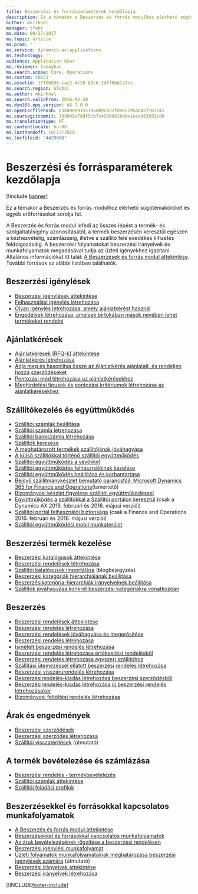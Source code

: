 ```yaml
---
title: Beszerzési és forrásparaméterek kezdőlapja
description: Ez a témakör a Beszerzés és forrás modulhoz elérhető súgótémaköröket és egyéb erőforrásokat sorolja fel.
author: mkirknel
manager: tfehr
ms.date: 09/27/2017
ms.topic: article
ms.prod: ''
ms.service: dynamics-ax-applications
ms.technology: ''
audience: Application User
ms.reviewer: kamaybac
ms.search.scope: Core, Operations
ms.custom: 50651
ms.assetid: 17f06036-cac2-4c28-8dc6-1dff6b81a7cc
ms.search.region: Global
ms.author: mkirknel
ms.search.validFrom: 2016-02-28
ms.dyn365.ops.version: AX 7.0.0
ms.openlocfilehash: d38490e9155106d09c432fd965c95ad45f707b41
ms.sourcegitcommit: 199848e78df5cb7c439b001bdbe1ece963593cdb
ms.translationtype: HT
ms.contentlocale: hu-HU
ms.lasthandoff: 10/13/2020
ms.locfileid: "4429800"
---
```

# <a name="procurement-and-sourcing-home-page"></a>Beszerzési és forrásparaméterek kezdőlapja

[!include [banner](../includes/banner.md)]

Ez a témakör a Beszerzés és forrás modulhoz elérhető súgótémaköröket és egyéb erőforrásokat sorolja fel.

A Beszerzés és forrás modul lefedi az összes lépést a termék- és szolgáltatásigény azonosításától, a termék beszerzésén keresztül egészen a kézhezvételig, számlázásig, illetve a szállító felé esedékes kifizetés feldolgozásáig. A beszerzési folyamatokat beszerzési irányelvek és munkafolyamatok megadásával tudja az üzleti igényekhez igazítani. Általános információkat itt talál: [A Beszerzések és forrás modul áttekintése](procurement-sourcing-overview.md). További források az alábbi listában találhatók.

## <a name="purchase-requisitions"></a>Beszerzési igénylések
-   [Beszerzési igénylések áttekintése](purchase-requisitions-overview.md)
-   [Felhasználási igénylés létrehozása](tasks/create-requisition-consumption.md)
-   [Olyan igénylés létrehozása, amely ajánlatkérést használ](tasks/create-requisition-uses-rfq.md)
-   [Engedélyek létrehozása, amelyek birtokában mások nevében lehet termékeket rendelni](tasks/set-up-permissions-ordering-products.md)

## <a name="requests-for-quotation"></a>Ajánlatkérések
-   [Ajánlatkérések (RFQ-k) áttekintése](request-quotations.md)
-   [Ajánlatkérés létrehozása](tasks/create-request-quotation.md)
-   [Adja meg és hasonlítsa össze az Ajánlatkérés ajánlatait, és rendeljen hozzá szerződéseket](tasks/enter-compare-rfq-bids-award-contracts.md)
-   [Pontozási mód létrehozása az ajánlatkérésekhez](tasks/create-scoring-method-rfqs.md)
-   [Meghirdetési típusok és pontozási kritériumok létrehozása az ajánlatkérésekhez](tasks/create-solicitation-types-scoring-criteria-rfqs.md)

## <a name="vendor-management-and-collaboration"></a>Szállítókezelés és együttműködés
-   [Szállítói számlák beállítása](set-up-vendor-accounts.md)
-   [Szállítói számla létrehozása](tasks/create-vendor-account.md)
-   [Szállítói bankszámla létrehozása](tasks/create-vendor-bank-account.md)
-   [Szállítók keresése](tasks/search-vendors.md)
-   [A meghatározott termékek szállítójának jóváhagyása](tasks/approve-vendors-specific-products.md)
-   [A külső szállítókkal történő szállítói együttműködés](vendor-collaboration-work-external-vendors.md)
-   [Szállítói együttműködés a vevőkkel](vendor-collaboration-work-customers-dynamics-365-operations.md)
-   [Szállítói együttműködés felhasználóinak kezelése](manage-vendor-collaboration-users.md)
-   [Szállítói együttműködés beállítása és karbantartása](set-up-maintain-vendor-collaboration.md)
-   [Bejövő szállítmánykészlet bemutató parancsfájl: Microsoft Dynamics 365 for Finance and Operations](https://www.microsoft.com/download/details.aspx?id=101945)(ismertető)
-   [Bizományosi készlet figyelése szállítói együttműködéssel](../inventory/tasks/monitor-consignment-inventory-vendor-collaboration.md)
-   [Együttműködés a szállítókkal a Szállítói portálon keresztül](collaborate-vendors-vendor-portal.md) (csak a Dynamics AX 2016. februári és 2016. májusi verziói)
-   [Szállítói portál felhasználói biztonsága](configure-security-vendor-portal-users.md) (csak a Finance and Operations 2016. februári és 2016. májusi verziói)
-   [Szállítói együttműködési mobil munkaterület](vendor-collaboration-mobile-workspace.md)

## <a name="procurement-product-management"></a>Beszerzési termék kezelése
-   [Beszerzési katalógusok áttekintése](procurement-catalogs.md)
-   [Beszerzési rendelések létrehozása](tasks/create-procurement-catalog.md)
-   [Szállítói katalógusok importálása](https://blogs.msdn.microsoft.com/dynamicsaxscm/2016/05/25/vendor-catalogs-in-dynamics-ax/) (blogbejegyzés)
-   [Beszerzési kategóriák hierarchiájának beállítása](tasks/set-up-procurement-category-hierarchy.md)
-   [Beszerzésikategória-hierarchiák irányelveinek beállítása](tasks/set-up-policies-procurement-category-hierarchies.md)
-   [Szállítók jóváhagyása konkrét beszerzési kategóriákra vonatkozóan](tasks/approve-vendors-specific-procurement-categories.md)

## <a name="procurement"></a>Beszerzés
-   [Beszerzési rendelések áttekintése](purchase-order-overview.md)
-   [Beszerzési rendelés létrehozása](purchase-order-creation.md)
-   [Beszerzési rendelések jóváhagyása és megerősítése](purchase-order-approval-confirmation.md)
-   [Beszerzési rendelés létrehozása](tasks/create-purchase-order.md)
-   [Ismételt beszerzési rendelés létrehozása](tasks/create-repeat-purchase-order.md)
-   [Beszerzési rendelés létrehozása értékesítési rendelésből](../sales-marketing/tasks/create-purchase-order-sales-order.md)
-   [Beszerzési rendelés létrehozása egyszeri szállítóhoz](tasks/create-purchase-order-one-time-supplier.md)
-   [Szállítási ütemezéssel ellátott beszerzési rendelés létrehozása](tasks/create-purchase-order-delivery-schedule.md)
-   [Beszerzési visszárurendelés létrehozása](tasks/create-purchase-return-order.md)
-   [Beszerzésirendelés-kiadás létrehozása beszerzési szerződésből](tasks/create-purchase-release-order-purchase-agreement.md)
-   [Beszerzésirendelés-kiadás létrehozása új beszerzési rendelés létrehozásakor](tasks/create-purchase-release-order-creating-purchase-order.md)
-   [Bizományosi feltöltési rendelés létrehozása](../inventory/tasks/create-consignment-replenishment-order.md)

## <a name="prices-and-discounts"></a>Árak és engedmények
-   [Beszerzési szerződések](purchase-agreements.md)
-   [Beszerzési szerződés létrehozása](tasks/create-purchase-agreement.md)
-   [Szállítói visszatérítések](https://mbs.microsoft.com/customersource/northamerica/AX/learning/documentation/white-papers/Vendor_rebates) (útmutató)

## <a name="product-receipt-and-invoicing"></a>A termék bevételezése és számlázása
-   [Beszerzési rendelés - termékbevételezés](product-receipt-against-purchase-orders.md)
-   [Szállítói számlák áttekintése](../../financials/accounts-payable/vendor-invoices-overview.md)
-   [Szállítói feladási profilok](../../financials/accounts-payable/vendor-posting-profiles.md)

## <a name="procurement-and-sourcing-workflows"></a>Beszerzésekkel és forrásokkal kapcsolatos munkafolyamatok
-   [A Beszerzés és forrás modul áttekintése](procurement-sourcing-overview.md)
-   [Beszerzésekkel és forrásokkal kapcsolatos munkafolyamatok](procurement-sourcing-workflows.md)
-   [Az áruk bevételezésének rögzítése a beszerzési rendelésen](tasks/record-receipt-goods-purchase-order.md)
-   [Beszerzési igénylési munkafolyamat](purchase-requisitions-workflow.md)
-   [Üzleti folyamatok munkafolyamatainak meghatározása beszerzési igénylések számára](https://www.microsoft.com/download/details.aspx?id=101821) (útmutató)
-   [Beszerzési irányelvek áttekintése](purchase-policies.md)
-   [Beszerzési irányelvek létrehozása](tasks/create-purchasing-policies.md)





[!INCLUDE[footer-include](../../includes/footer-banner.md)]